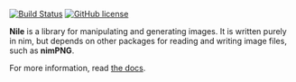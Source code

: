 [![Build Status](https://travis-ci.org/prideout/lava.svg?branch=master)](https://travis-ci.org/prideout/lava)
[![GitHub license](https://img.shields.io/badge/license-MIT-blue.svg)](https://github.com/prideout/clumpy/blob/master/LICENSE)

**Nile** is a library for manipulating and generating images. It is written purely in nim, but
depends on other packages for reading and writing image files, such as **nimPNG**.

For more information, read [the docs]().

<!--

# TODO

Test "resize" using a very simple one-row image.

generateGradientNoise

addBorder
blitFrom
        http://rnduja.github.io/2015/10/21/scientific-nim/
        https://narimiran.github.io/2018/05/10/python-numpy-nim.html

reading / writing tiff and/or npy

clip_segment
march_segment

minilight / https://www.keithlantz.net/

canvas
    https://github.com/memononen/nanosvg

## The Infinite Island

"Always be minifying"

 - In other words, the most recently rendered tile is always between 2x and 4x the viewport size.
 - Magnifying produces pixelation or blurriness
 - Evaluating noise in real time causes peninsulas to morph into islands, etc.
 - We get free AA because we're supersampling
 - If the tile were always bigger than the viewport, we can do fun things with distance fields.

Strategy:
 - Window is 960x540, Viewport is 960x960 BaseTile (L_f32) and CurrentTile (L_f32) are both 3840x3840.
 - Initial Viewport is 0.375,0.375 through 0.625, 0.625
 - Base layer is a carefully scaled / offset Hermite splat that crosses 0 at about 1/16 (0.0625)
 - Two floating-point tiles: BaseTile (low freq only) and CurrentTile (BaseTile + 3 layers).
 - When zooming, as soon as minification hits the 2x boundary (i.e. when vp extent is >= 0.5)
   - Re-render the CurrentTile (but with only 1 additional layer) at full res using the current vp
   - Normalize CurrentTile pixel values to [-1,+1] but do not offset (0 should not move).
   - Copy CurrentTile to BaseTile.
   - Add 3 noise layers to CurrentTile.
   - Recompute the FocusPoint by marching the FocusRay (.5,.5) to (0.7,-1.0)
   - Reset the Viewport to 0.375,0.375 through 0.625, 0.625

According to wikipedia, Mandelbrot is an "escape-time" fractal whereas Brownian surfaces are "random
fractals" because they are generated via stochastic rules. Arbitrary precision libraries like BLAH
can help.

Binary Ninja or github cutter

# How to build docs

brew install mkdocs
pip install mkdocs-material
mkdocs serve
mkdocs build -d /tmp/docs
git checkout gh-pages; rsync /tmp/docs ./

-->